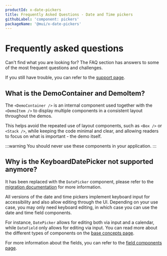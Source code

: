```yaml
---
productId: x-date-pickers
title: Frequently Asked Questions - Date and Time pickers
githubLabel: 'component: pickers'
packageName: '@mui/x-date-pickers'
---
```


# Frequently asked questions

<p class="description">Can't find what you are looking for? The FAQ section has answers to some of the most frequent questions and challenges.</p>

If you still have trouble, you can refer to the [support page](/x/introduction/support/).

## What is the DemoContainer and DemoItem?

The `<DemoContainer />` is an internal component used together with the `<DemoItem />` to display multiple components in a consistent layout throughout the demos.

This helps avoid the repeated use of layout components, such as `<Box />` or `<Stack />`, while keeping the code minimal and clear, and allowing readers to focus on what is important - the demo itself.

:::warning
You should never use these components in your application.
:::

## Why is the KeyboardDatePicker not supported anymore?

It has been replaced with the `DatePicker` component, please refer to the [migration documentation](/material-ui/migration/pickers-migration/#imports) for more information.

All versions of the date and time pickers implement keyboard input for accessibility and also allow editing through the UI. Depending on your use case, you may only need keyboard editing, in which case you can use the date and time field components.

For instance, `DatePicker` allows for editing both via input and a calendar, while `DateField` only allows for editing via input. You can read more about the different types of components on the [base concepts page](/x/react-date-pickers/base-concepts/#other-components).

For more information about the fields, you can refer to the [field components page](/x/react-date-pickers/fields/).
